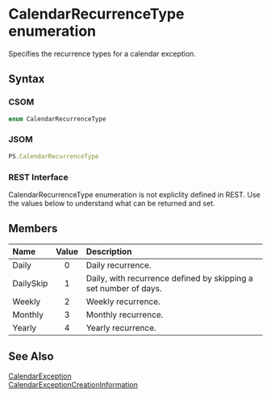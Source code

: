 [comment]: # (Name:CalendarRecurrenceType)
[comment]: # (Type:Enum)
[comment]: # (Status:Verified)

# <a name="name"></a>CalendarRecurrenceType enumeration

<a name="description"></a>Specifies the recurrence types for a calendar exception.

## <a name="syntax"></a>Syntax

### CSOM

```C#
enum CalendarRecurrenceType 
```
### JSOM

```JavaScript
PS.CalendarRecurrenceType
```
### REST Interface

CalendarRecurrenceType enumeration is not expliclity defined in REST.  Use the values below to understand what can be returned and set.

## <a name="members"></a>Members

<a name="enumMembers"></a>

|**Name**|**Value**|**Description**|
|:------ |:----: |:----- |
|<a name="Daily"></a>Daily|0| Daily recurrence.|
|<a name="DailySkip"></a>DailySkip|1| Daily, with recurrence defined by skipping a set number of days.|
|<a name="Weekly"></a>Weekly|2| Weekly recurrence.|
|<a name="Monthly"></a>Monthly|3| Monthly recurrence.|
|<a name="Yearly"></a>Yearly|4|Yearly recurrence.|

## <a name="seeAlso"></a>See Also

[CalendarException](CalendarException.md)<br/>
[CalendarExceptionCreationInformation](CalendarExceptionCreationInformation.md)<br/>
